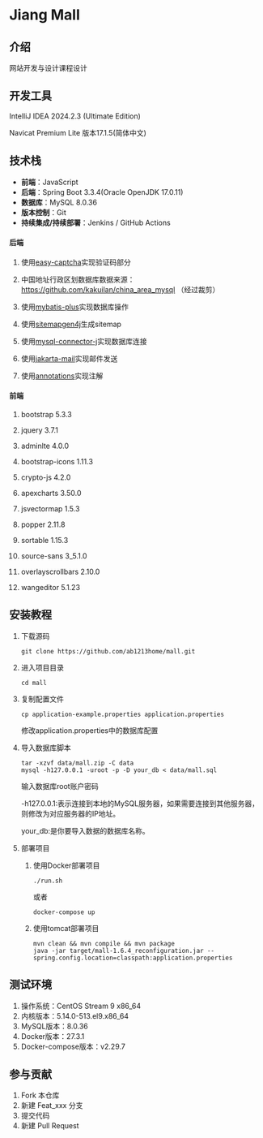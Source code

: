 # Jiang Mall

## 介绍
网站开发与设计课程设计

## 开发工具
IntelliJ IDEA 2024.2.3 (Ultimate Edition)

Navicat Premium Lite 版本17.1.5(简体中文)

## 技术栈

- **前端**：JavaScript
- **后端**：Spring Boot 3.3.4(Oracle OpenJDK 17.0.11)
- **数据库**：MySQL 8.0.36
- **版本控制**：Git
- **持续集成/持续部署**：Jenkins / GitHub Actions

#### 后端

1. 使用[easy-captcha](https://github.com/ele-admin/EasyCaptcha "v1.6.2")实现验证码部分

2. 中国地址行政区划数据库数据来源：https://github.com/kakuilan/china_area_mysql
（经过裁剪）

3. 使用[mybatis-plus](https://github.com/baomidou/mybatis-plus "v3.5.8")实现数据库操作

4. 使用[sitemapgen4j](https://github.com/dfabulich/sitemapgen4j "v1.1.1")生成sitemap

5. 使用[mysql-connector-j](https://github.com/mysql/mysql-connector-j "v8.3.0")实现数据库连接

6. 使用[jakarta-mail](https://github.com/jakartaee/mail-api "v2.0.1")实现邮件发送

7. 使用[annotations](https://github.com/JetBrains/java-annotations "v26.0.0")实现注解

#### 前端

1. bootstrap 5.3.3

2. jquery 3.7.1

3. adminlte 4.0.0

4. bootstrap-icons 1.11.3

5. crypto-js 4.2.0

6. apexcharts 3.50.0

7. jsvectormap 1.5.3

8. popper 2.11.8

9. sortable 1.15.3

10. source-sans 3_5.1.0

11. overlayscrollbars 2.10.0

12. wangeditor 5.1.23

## 安装教程

1.  下载源码
    ```shell
    git clone https://github.com/ab1213home/mall.git
    ```
2.  进入项目目录
    ```shell
    cd mall
    ```
3.  复制配置文件
    ```shell
    cp application-example.properties application.properties
    ```
    修改application.properties中的数据库配置
4. 导入数据库脚本
    ```shell
    tar -xzvf data/mall.zip -C data
    mysql -h127.0.0.1 -uroot -p -D your_db < data/mall.sql
    ```
   输入数据库root账户密码

   -h127.0.0.1:表示连接到本地的MySQL服务器，如果需要连接到其他服务器，则修改为对应服务器的IP地址。
   
    your_db:是你要导入数据的数据库名称。
5. 部署项目
   1. 使用Docker部署项目
      ```shell
      ./run.sh
      ``` 
      或者
      ```shell
      docker-compose up
      ```
   2. 使用tomcat部署项目
      ```shell
      mvn clean && mvn compile && mvn package
      java -jar target/mall-1.6.4_reconfiguration.jar --spring.config.location=classpath:application.properties
      ```
## 测试环境

1. 操作系统：CentOS Stream 9 x86_64
2. 内核版本：5.14.0-513.el9.x86_64
3. MySQL版本：8.0.36
4. Docker版本：27.3.1
5. Docker-compose版本：v2.29.7

## 参与贡献

1.  Fork 本仓库
2.  新建 Feat_xxx 分支
3.  提交代码
4.  新建 Pull Request